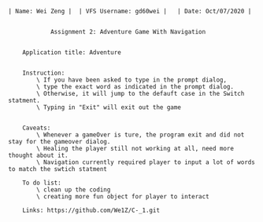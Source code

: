 	| Name: Wei Zeng |	| VFS Username: gd60wei |	| Date: Oct/07/2020 |

				
				Assignment 2: Adventure Game With Navigation

		
		Application title: Adventure


		Instruction:
			\ If you have been asked to type in the prompt dialog,
			\ type the exact word as indicated in the prompt dialog.
			\ Otherwise, it will jump to the defauft case in the Switch statment.
			\ Typing in "Exit" will exit out the game 


		Caveats:
			\ Whenever a gameOver is ture, the program exit and did not stay for the gameover dialog.
			\ Healing the player still not working at all, need more thought about it.
			\ Navigation currently required player to input a lot of words to match the swtich statment
		
		To do list:
			\ clean up the coding
			\ creating more fun object for player to interact
			
		Links: https://github.com/We1Z/C-_1.git
